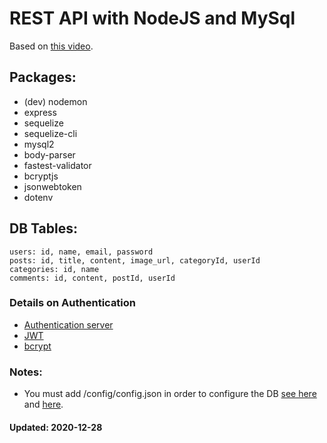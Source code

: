 # REST API with NodeJS and MySql

Based on [this video](https://www.youtube.com/watch?v=F1RwUI3p4bI&list=PLG3j59vX4yLHA-wCw7KDP-i0r10ZrckqG&index=4).


## Packages:
- (dev) nodemon
- express
- sequelize
- sequelize-cli
- mysql2
- body-parser
- fastest-validator
- bcryptjs
- jsonwebtoken  
- dotenv



## DB Tables:
```
users: id, name, email, password
posts: id, title, content, image_url, categoryId, userId
categories: id, name
comments: id, content, postId, userId
```


### Details on Authentication
- [Authentication server](https://auth0.com/blog/what-is-an-authentication-server/)
- [JWT](https://scotch.io/tutorials/the-anatomy-of-a-json-web-token)
- [bcrypt](https://codahale.com/how-to-safely-store-a-password/)

### Notes: 
- You must add /config/config.json in order to configure the DB [see here](https://sequelize.org/master/manual/migrations.html#configuration) and [here](https://stackoverflow.com/questions/38757728/using-an-enviroment-variable-for-local-sequelize-configuration). 

#### Updated: 2020-12-28